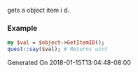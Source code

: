 gets a object item i d.
### Example

```perl
my $val = $object->GetItemID();
quest::say($val); # Returns uint
```


Generated On 2018-01-15T13:04:48-08:00